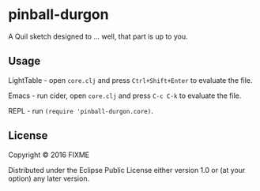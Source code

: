 # pinball-durgon

A Quil sketch designed to ... well, that part is up to you.

## Usage

LightTable - open `core.clj` and press `Ctrl+Shift+Enter` to evaluate the file.

Emacs - run cider, open `core.clj` and press `C-c C-k` to evaluate the file.

REPL - run `(require 'pinball-durgon.core)`.

## License

Copyright © 2016 FIXME

Distributed under the Eclipse Public License either version 1.0 or (at
your option) any later version.
